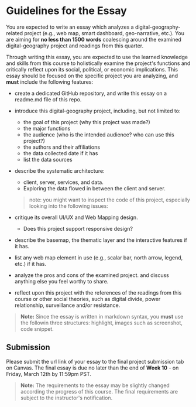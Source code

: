 # Guidelines for the Essay

You are expected to write an essay which analyzes a digital-geography-related project (e.g., web map, smart dashboard, geo-narrative, etc.). You are aiming for **no less than 1500 words** coalescing around the examined digital-geography project and readings from this quarter.

Through writing this essay, you are expected to use the learned knowledge and skills from this course to holistically examine the project's functions and critically reflect upon its social, political, or economic implications. This essay should be focused on the specific project you are analyzing, and **must** include the following features:

- create a dedicated GitHub repository, and write this essay on a readme.md file of this repo.

- introduce this digital-geography project, including, but not limited to:
  - the goal of this project (why this project was made?)
  - the major functions
  - the audience (who is the intended audience? who can use this project?)
  - the authors and their affiliations 
  - the data collected date if it has
  - list the data sources
  
- describe the systematic architecture:
  - client, server, services, and data.
  - Exploring the data flowed in between the client and server.

  > note: you might want to inspect the code of this project, especially looking into the following issues:
  
- critique its overall UI/UX and Web Mapping design.
  - Does this project support responsive design?

- describe the basemap, the thematic layer and the interactive features if it has.

- list any web map element in use (e.g., scalar bar, north arrow, legend, etc.) if it has.

- analyze the pros and cons of the examined project. and discuss anything else you feel worthy to share.

- reflect upon this project with the references of the readings from this course or other social theories, such as digital divide, power relationship, surveillance and/or resistance.

>  **Note:** Since the essay is written in markdown syntax, you **must** use the followin three structures: highlight, images such as screenshot, code snippet.

## Submission

Please submit the url link of your essay to the final project submission tab on Canvas. The final essay is due no later than the end of **Week 10** - on Friday, March 12th by 11:59pm PST.

>  **Note:** The requirements to the essay may be slightly changed according the progress of this course. The final requirements are subject to the instructor's notification.
